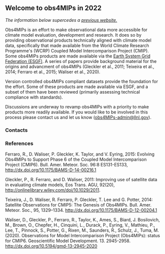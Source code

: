 ## Welcome to obs4MIPs in 2022

_The information below supercedes a [previous website.](https://esgf-node.llnl.gov/projects/obs4mips/)_ 

Obs4MIPs is an effort to make observational data more accessible for climate model evaluation, development and research. It does so by providing observational products technically aligned with climate model data, specifically that made available from the World Climate Research Programme's (WCRP) Coupled Model Intercomparison Project (CMIP). Some obs4MIPs products are made available via the [Earth System Grid Federation (ESGF)](https://esgf-node.llnl.gov/search/obs4mips/). A series of papers provide background material for the origins and advancment of obs4MIPs (Gleckler et al., 2011; Teixeira et al., 2014; Ferraro et al., 2015; Waliser et al., 2020).  

Version controlled obs4MIPs compliant datasets provide the foundation for the effort.  Some of these products are made available via ESGF, and a subset of them have been reviewed (primarily assessing technical compliance with standards). 

Discussions are underway to revamp obs4MIPs with a priority to make products more readily available.  If you would like to be involved in this process please contact us and let us know (obs4MIPs-admin@llnl.gov).  


### Contacts



### References
 
Ferraro, R., D. Waliser, P. Gleckler, K. Taylor, and V. Eyring, 2015: Evolving Obs4MIPs to Support Phase 6 of the Coupled Model Intercomparison Project (CMIP6). Bull. Amer. Meteor. Soc. 96:8 ES131-ES133, http://dx.doi.org/10.1175/BAMS-D-14-00216.1

Gleckler, P., R. Ferraro, and D. Waliser, 2011:  Improving use of satellite data in evaluating climate models, Eos Trans. AGU, 92(20), http://onlinelibrary.wiley.com/doi/10.1029/2011.

Teixeira, J., D. Waliser, R. Ferraro, P. Gleckler, T. Lee and G. Potter, 2014: Satellite Observations for CMIP5: The Genesis of Obs4MIPs. Bull. Amer. Meteor. Soc., 95, 1329–1334.  http://dx.doi.org/10.1175/BAMS-D-12-00204.1

Waliser, D., Gleckler, P., Ferraro, R., Taylor, K., Ames, S., Biard, J. Bosilovich, M., Brown, O., Chepfer, H., Cinquini, L., Durack, P., Eyring, V., Mathieu, P., Lee, T., Pinnock, S., Potter, G., Rixen, M., Saunders, R., Schulz, J., Tuma, M. (2020). Observations for Model Intercomparison Project (Obs4MIPs): status for CMIP6. Geoscientific Model Development. 13. 2945-2958. http://dx.doi.org/10.5194/gmd-13-2945-2020 


